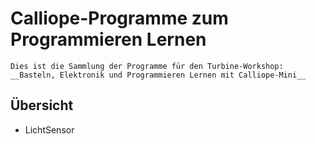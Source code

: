 # Calliope-Programme zum Programmieren Lernen
    
    Dies ist die Sammlung der Programme für den Turbine-Workshop:  
    __Basteln, Elektronik und Programmieren Lernen mit Calliope-Mini__
    

## Übersicht

- LichtSensor



